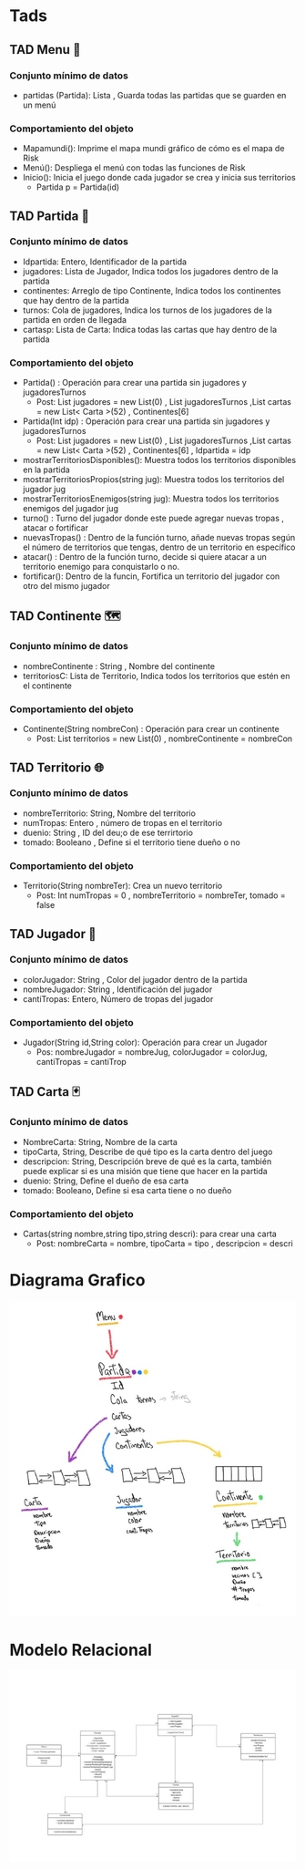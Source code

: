 # Tads

## TAD Menu 📱
### Conjunto mínimo de datos
- partidas (Partida): Lista <Partida>, Guarda todas las partidas que se guarden en un menú
### Comportamiento del objeto
- Mapamundi(): Imprime el mapa mundi gráfico de cómo es el mapa de Risk
- Menú(): Despliega el menú con todas las funciones de Risk
- Inicio(): Inicia el juego donde cada jugador se crea y inicia sus territorios
    - Partida p = Partida(id)
  
## TAD Partida 🎯
### Conjunto mínimo de datos
- Idpartida: Entero, Identificador de la partida 
- jugadores: Lista de Jugador, Indica todos los jugadores dentro de la partida
- continentes: Arreglo de tipo Continente, Indica todos los continentes que hay dentro de la partida
- turnos: Cola de jugadores, Indica los turnos de los jugadores de la partida en orden de llegada
- cartasp: Lista de Carta: Indica todas las cartas que hay dentro de la partida
### Comportamiento del objeto
- Partida() : Operación para crear una partida sin jugadores y jugadoresTurnos 
   - Post: List<Jugador> jugadores = new List<Jugador>(0) , List<Stack> jugadoresTurnos ,List<Carta> cartas = new List< Carta >(52) , Continentes[6]
-  Partida(Int idp) : Operación para crear una partida sin jugadores y jugadoresTurnos 
   - Post: List<Jugador> jugadores = new List<Jugador>(0) , List<Stack> jugadoresTurnos ,List<Carta> cartas = new List< Carta >(52) , Continentes[6] , Idpartida = idp
-  mostrarTerritoriosDisponibles(): Muestra todos los territorios disponibles en la partida
-  mostrarTerritoriosPropios(string jug): Muestra todos los territorios del jugador jug
-  mostrarTerritoriosEnemigos(string jug): Muestra todos los territorios enemigos del jugador jug
-  turno() : Turno del jugador donde este puede agregar nuevas tropas , atacar o fortificar
-  nuevasTropas() : Dentro de la función turno, añade nuevas tropas según el número de territorios que tengas, dentro de un territorio en específico
-  atacar() : Dentro de la función turno, decide si quiere atacar a un territorio enemigo para conquistarlo o no.
-  fortificar(): Dentro de la funcin, Fortifica un territorio del jugador con otro del mismo jugador
  
## TAD Continente 🗺️
### Conjunto mínimo de datos
- nombreContinente : String , Nombre del continente
- territoriosC: Lista de Territorio, Indica todos los territorios que estén en el continente
### Comportamiento del objeto
- Continente(String nombreCon) : Operación para crear un continente
   - Post: List<Territorio> territorios = new List<Territorio>(0) , nombreContinente = nombreCon
 
## TAD Territorio 🌐
### Conjunto mínimo de datos
- nombreTerritorio: String, Nombre del territorio
- numTropas: Entero , número de tropas en el territorio
- duenio: String , ID del deu;o de ese terrirtorio
- tomado: Booleano , Define si el territorio tiene dueño o no
### Comportamiento del objeto
- Territorio(String nombreTer): Crea un nuevo territorio
    - Post: Int numTropas = 0 , nombreTerritorio = nombreTer, tomado = false

## TAD Jugador 🤖
### Conjunto mínimo de datos
- colorJugador: String , Color del jugador dentro de la partida
- nombreJugador: String , Identificación del jugador
- cantiTropas: Entero, Número de tropas del jugador
### Comportamiento del objeto
- Jugador(String id,String color): Operación para crear un Jugador
  - Pos: nombreJugador = nombreJug, colorJugador = colorJug, cantiTropas = cantiTrop

## TAD Carta 🃏
### Conjunto mínimo de datos
- NombreCarta: String, Nombre de la carta 
- tipoCarta, String, Describe de qué tipo es la carta dentro del juego
- descripcion: String, Descripción breve de qué es la carta, también puede explicar si es una misión que tiene que hacer en la partida
- duenio: String, Define el dueño de esa carta 
- tomado: Booleano, Define si esa carta tiene o no dueño
### Comportamiento del objeto
- Cartas(string nombre,string tipo,string descri): para crear una carta
    - Post: nombreCarta = nombre, tipoCarta = tipo , descripcion = descri

# Diagrama Grafico
![Banner](../Images/foto_dibujo.jpg)

# Modelo Relacional
![Banner](../Images/foto_modelo.jpg)
